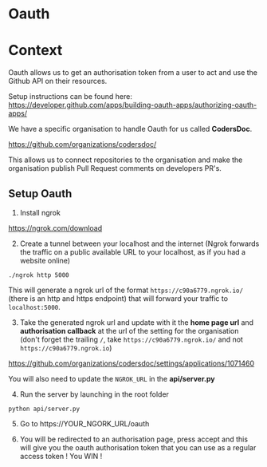 # Oauth

# Context

Oauth allows us to get an authorisation token from a user to act and use the Github API on their resources.

Setup instructions can be found here: https://developer.github.com/apps/building-oauth-apps/authorizing-oauth-apps/  

We have a specific organisation to handle Oauth for us called **CodersDoc**.

https://github.com/organizations/codersdoc/

This allows us to connect repositories to the organisation and make the organisation publish Pull Request comments on
developers PR's.

## Setup Oauth

1. Install ngrok

https://ngrok.com/download

2. Create a tunnel between your localhost and the internet (Ngrok forwards the traffic on a public available URL
to your localhost, as if you had a website online)

```
./ngrok http 5000
```

This will generate a ngrok url of the format `https://c90a6779.ngrok.io/` (there is an http and https endpoint) that will
forward your traffic to `localhost:5000`.

3. Take the generated ngrok url and update with it the **home page url** and **authorisation callback** at the url of
the setting for the organisation (don't forget the trailing `/`, take `https://c90a6779.ngrok.io/` and not 
`https://c90a6779.ngrok.io`)

https://github.com/organizations/codersdoc/settings/applications/1071460

You will also need to update the `NGROK_URL` in the **api/server.py**

4. Run the server by launching in the root folder

```
python api/server.py
```

5. Go to https://YOUR_NGORK_URL/oauth

6. You will be redirected to an authorisation page, press accept and this will give you the oauth authorisation token
that you can use as a regular access token ! You WIN !